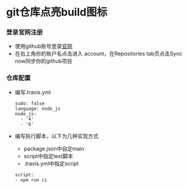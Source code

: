 # git仓库点亮build图标

### 登录官网注册

* 使用github账号登录[官网](https://travis-ci.org/)
* 在右上角你的账户名点击进入 account，在Repositories tab页点击Sync now同步你的github项目

### 仓库配置



* 编写.travis.yml

  ```
  sudo: false
  language: node_js
  node_js:
    - '4'
    - '6'

  ```
* 编写执行脚本，以下为几种实现方式
  * package.json中自定main
  * script中指定test脚本
  * .travis.yml中指定script
  ```
  script:
  - npm run ci
  ```
